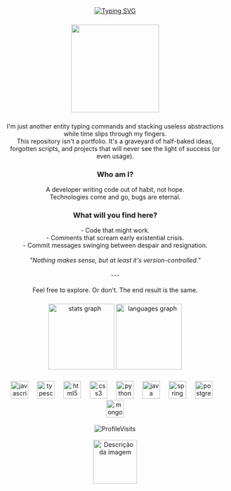 <p align="center">
  <a href="https://git.io/typing-svg">
    <img src="https://readme-typing-svg.demolab.com?font=Fira+Code&weight=600&pause=1000&color=6D00B8&center=true&vCenter=true&width=435&lines=Hello+There%2C+i'm+Sudogoth." alt="Typing SVG" />
  </a>
</p>


###

<p align="center">
  <img height="200" src="https://i.pinimg.com/originals/50/0b/27/500b27120a0a261bfab28f0390bf48df.gif" />
</p>

###

<p align="center">
  I'm just another entity typing commands and stacking useless abstractions while time slips through my fingers.  
  <br>This repository isn't a portfolio. It's a graveyard of half-baked ideas, forgotten scripts, and projects that will never see the light of success (or even usage).
</p>

<h3 align="center">Who am I?</h3>

<p align="center">
  A developer writing code out of habit, not hope.  
  <br>Technologies come and go, bugs are eternal.
</p>

<h3 align="center">What will you find here?</h3>

<p align="center">
  - Code that might work.<br>
  - Comments that scream early existential crisis.<br>
  - Commit messages swinging between despair and resignation.<br><br>
  <em>"Nothing makes sense, but at least it's version-controlled."</em><br><br>
  ---<br><br>
  Feel free to explore. Or don't. The end result is the same.
</p>

###

<div align="center">
   
  <img src="https://github-readme-stats.vercel.app/api?username=sudogoth&hide_title=false&hide_rank=false&show_icons=true&include_all_commits=true&count_private=true&disable_animations=false&theme=midnight-purple&bg_color=00000000&locale=en&hide_border=true&order=1" height="150" alt="stats graph" />
  <img src="https://github-readme-stats.vercel.app/api/top-langs?username=sudogoth&locale=en&hide_title=false&layout=compact&card_width=320&langs_count=5&theme=midnight-purple&bg_color=00000000&hide_border=true&order=2" height="150" alt="languages graph" />

</div>

###

<div align="center">
  <img src="https://cdn.jsdelivr.net/gh/devicons/devicon/icons/javascript/javascript-original.svg" height="40" alt="javascript logo" />
  <img width="12" />
  <img src="https://cdn.jsdelivr.net/gh/devicons/devicon/icons/typescript/typescript-original.svg" height="40" alt="typescript logo" />
  <img width="12" />
  <img src="https://cdn.jsdelivr.net/gh/devicons/devicon/icons/html5/html5-original.svg" height="40" alt="html5 logo" />
  <img width="12" />
  <img src="https://cdn.jsdelivr.net/gh/devicons/devicon/icons/css3/css3-original.svg" height="40" alt="css3 logo" />
  <img width="12" />
  <img src="https://cdn.jsdelivr.net/gh/devicons/devicon/icons/python/python-original.svg" height="40" alt="python logo" />
  <img width="12" />
  <img src="https://cdn.jsdelivr.net/gh/devicons/devicon/icons/java/java-original.svg" height="40" alt="java logo" />
  <img width="12" />
  <img src="https://cdn.jsdelivr.net/gh/devicons/devicon/icons/spring/spring-original.svg" height="40" alt="spring logo" />
  <img width="12" />
  <img src="https://cdn.jsdelivr.net/gh/devicons/devicon/icons/postgresql/postgresql-original.svg" height="40" alt="postgresql logo" />
  <img width="12" />
  <img src="https://cdn.jsdelivr.net/gh/devicons/devicon/icons/mongodb/mongodb-original.svg" height="40" alt="mongodb logo" />
</div>

<br>

<div align="center">
  
<img alt="ProfileVisits" src="https://komarev.com/ghpvc/?username=sudogoth&label=Profile%20Visits&color=7DBF6B&style=for-the-badge">
</div>

<br>

<div align="center">
  <img src="https://i.gifer.com/origin/2f/2f548a4cff82755977ae34fe08e4ac50.gif" alt="Descrição da imagem" width="100" />
</div>

 

